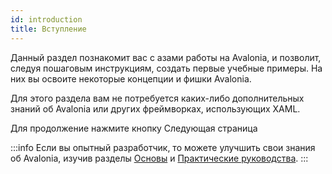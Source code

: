 ```yaml
---
id: introduction
title: Вступление
---
```


Данный раздел познакомит вас с азами работы на Avalonia, и позволит, следуя пошаговым инструкциям, создать первые учебные примеры. На них вы освоите некоторые концепции и фишки Avalonia.

Для этого раздела вам не потребуется каких-либо дополнительных знаний об Avalonia или других фреймворках, использующих XAML.

Для продолжение нажмите кнопку Следующая страница

:::info
Если вы опытный разработчик, то можете улучшить свои знания об Avalonia, изучив разделы [Основы](../../basics) и [Практические руководства](../../guides).
:::
